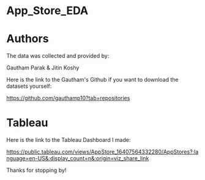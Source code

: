 # App_Store_EDA

# Authors 

The data was collected and provided by:

Gautham Parak & Jitin Koshy

Here is the link to the Gautham's Github if you want to download the datasets yourself:

https://github.com/gauthamp10?tab=repositories

# Tableau

Here is the link to the Tableau Dashboard I made:

https://public.tableau.com/views/AppStore_16407564332280/AppStores?:language=en-US&:display_count=n&:origin=viz_share_link

Thanks for stopping by!

